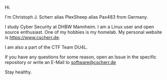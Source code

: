 Hi.

I'm Christoph J. Scherr
  alias PlexSheep
  alias Pax483
from Germany.
  
I study Cyber Security at DHBW Mannheim. I am a Linux user and open source enthusiast.
One of my hobbies is my homelab. My personal website is https://www.cscherr.de.

I am also a part of the CTF Team DU4L.

If you have any questions for some reason, open an Issue in the specific repository or write an E-Mail to software@cscherr.de

Stay healthy.

<!---
PlexSheep/PlexSheep is a ✨ special ✨ repository because its `README.md` (this file) appears on your GitHub profile.
You can click the Preview link to take a look at your changes.
--->
